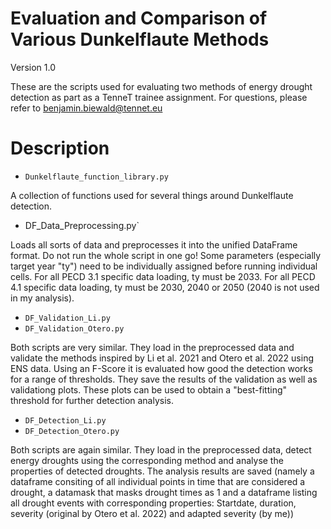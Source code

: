 # Evaluation and Comparison of Various Dunkelflaute Methods
Version 1.0

These are the scripts used for evaluating two methods of energy drought detection as part as a TenneT trainee assignment.
For questions, please refer to benjamin.biewald@tennet.eu


# Description

- `Dunkelflaute_function_library.py`

A collection of functions used for several things around Dunkelflaute detection.

- DF_Data_Preprocessing.py`

Loads all sorts of data and preprocesses it into the unified DataFrame format.
Do not run the whole script in one go! Some parameters (especially target year "ty") need to be individually assigned before running individual cells.
For all PECD 3.1 specific data loading, ty must be 2033.
For all PECD 4.1 specific data loading, ty must be 2030, 2040 or 2050 (2040 is not used in my analysis).

- `DF_Validation_Li.py`
- `DF_Validation_Otero.py`

Both scripts are very similar. They load in the preprocessed data and validate the methods inspired by Li et al. 2021 and Otero et al. 2022 using ENS data.
Using an F-Score it is evaluated how good the detection works for a range of thresholds.
They save the results of the validation as well as validationg plots. These plots can be used to obtain a "best-fitting" threshold for further detection analysis.

- `DF_Detection_Li.py`
- `DF_Detection_Otero.py`

Both scripts are again similar. They load in the preprocessed data, detect energy droughts using the corresponding method and analyse the properties of detected droughts.
The analysis results are saved (namely a dataframe consiting of all individual points in time that are considered a drought, a datamask that masks drought times as 1 and a dataframe listing all drought events with corresponding properties: Startdate, duration, severity (original by Otero et al. 2022) and adapted severity (by me))
